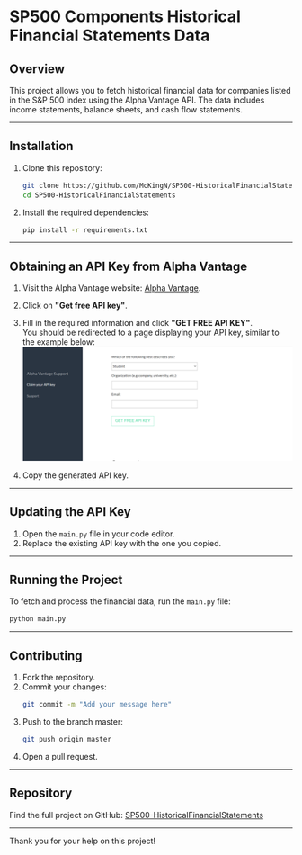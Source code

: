 
# SP500 Components Historical Financial Statements Data

## Overview

This project allows you to fetch historical financial data for companies listed in the S&P 500 index using the Alpha Vantage API. The data includes income statements, balance sheets, and cash flow statements.

---

## Installation

1. Clone this repository:
   ```bash
   git clone https://github.com/McKingN/SP500-HistoricalFinancialStatements.git
   cd SP500-HistoricalFinancialStatements
   ```

2. Install the required dependencies:
   ```bash
   pip install -r requirements.txt
   ```

---

## Obtaining an API Key from Alpha Vantage

1. Visit the Alpha Vantage website: [Alpha Vantage](https://www.alphavantage.co/).
2. Click on **"Get free API key"**.
3. Fill in the required information and click **"GET FREE API KEY"**.  
   You should be redirected to a page displaying your API key, similar to the example below:  
   ![API Key Example](image.png)

4. Copy the generated API key.

---

## Updating the API Key

1. Open the `main.py` file in your code editor.
2. Replace the existing API key with the one you copied.

---

## Running the Project

To fetch and process the financial data, run the `main.py` file:
```bash
python main.py
```

---

## Contributing

1. Fork the repository.
3. Commit your changes:
   ```bash
   git commit -m "Add your message here"
   ```
4. Push to the branch master:
   ```bash
   git push origin master
   ```
5. Open a pull request.

---

## Repository

Find the full project on GitHub: [SP500-HistoricalFinancialStatements](https://github.com/McKingN/SP500-HistoricalFinancialStatements.git)

---

Thank you for your help on this project!
